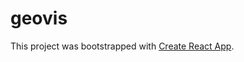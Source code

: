 # geovis

This project was bootstrapped with [Create React App](https://github.com/facebookincubator/create-react-app).
